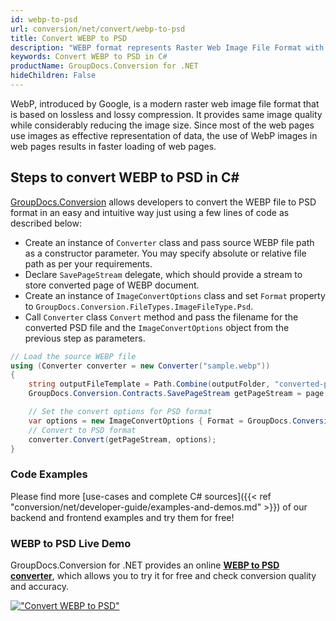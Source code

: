 ```yaml
---
id: webp-to-psd
url: conversion/net/convert/webp-to-psd
title: Convert WEBP to PSD
description: "WEBP format represents Raster Web Image File Format with .webp extension. Learn how to convert WEBP to PSD file programmatically in C# language using GroupDocs.Conversion for .NET library."
keywords: Convert WEBP to PSD in C#
productName: GroupDocs.Conversion for .NET
hideChildren: False
---
```


WebP, introduced by Google, is a modern raster web image file format that is based on lossless and lossy compression. It provides same image quality while considerably reducing the image size. Since most of the web pages use images as effective representation of data, the use of WebP images in web pages results in faster loading of web pages.

## Steps to convert WEBP to PSD in C#

[GroupDocs.Conversion](https://products.groupdocs.com/conversion/net) allows developers to convert the WEBP file to PSD format in an easy and intuitive way just using a few lines of code as described below:

* Create an instance of `Converter` class and pass source WEBP file path as a constructor parameter. You may specify absolute or relative file path as per your requirements. 
* Declare `SavePageStream` delegate, which should provide a stream to store converted page of WEBP document.
* Create an instance of `ImageConvertOptions` class and set `Format` property to `GroupDocs.Conversion.FileTypes.ImageFileType.Psd`.
* Call `Converter` class `Convert` method and pass the filename for the converted PSD file and the `ImageConvertOptions` object from the previous step as parameters.

```csharp
// Load the source WEBP file
using (Converter converter = new Converter("sample.webp"))
{
    string outputFileTemplate = Path.Combine(outputFolder, "converted-page-{0}.psd");
    GroupDocs.Conversion.Contracts.SavePageStream getPageStream = page => new FileStream(string.Format(outputFileTemplate, page), FileMode.Create);

    // Set the convert options for PSD format
    var options = new ImageConvertOptions { Format = GroupDocs.Conversion.FileTypes.ImageFileType.Psd };   
    // Convert to PSD format
    converter.Convert(getPageStream, options);
}
```

### Code Examples

Please find more [use-cases and complete C# sources]({{< ref "conversion/net/developer-guide/examples-and-demos.md" >}}) of our backend and frontend examples and try them for free!

### WEBP to PSD Live Demo

GroupDocs.Conversion for .NET provides an online [**WEBP to PSD converter**](https://products.groupdocs.app/conversion/webp-to-psd), which allows you to try it for free and check conversion quality and accuracy.

[!["Convert WEBP to PSD"](conversion/net/images/convert-to-psd/convert-webp-to-psd.png)](https://products.groupdocs.app/conversion/webp-to-psd)
